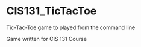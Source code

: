 # CIS131_TicTacToe
Tic-Tac-Toe game to played from the command line

Game written for CIS 131 Course
